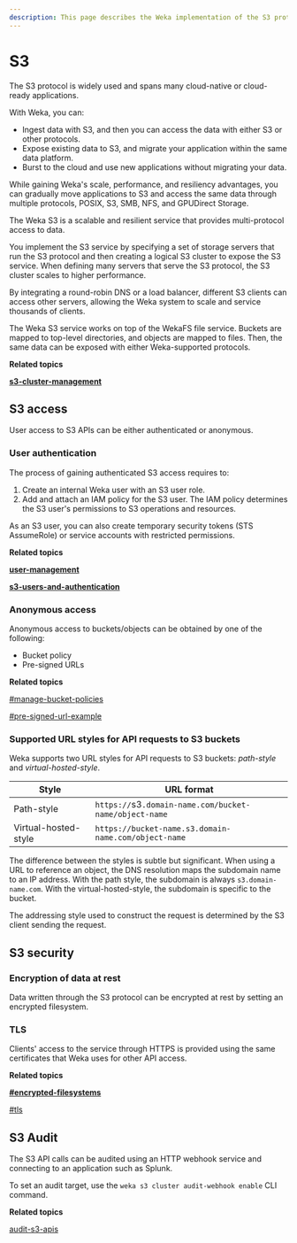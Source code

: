 ```yaml
---
description: This page describes the Weka implementation of the S3 protocol.
---
```


# S3

The S3 protocol is widely used and spans many cloud-native or cloud-ready applications.&#x20;

With Weka, you can:

* Ingest data with S3, and then you can access the data with either S3 or other protocols.
* Expose existing data to S3, and migrate your application within the same data platform.
* Burst to the cloud and use new applications without migrating your data.

While gaining Weka's scale, performance, and resiliency advantages, you can gradually move applications to S3 and access the same data through multiple protocols, POSIX, S3, SMB, NFS, and GPUDirect Storage.

The Weka S3 is a scalable and resilient service that provides multi-protocol access to data.

You implement the S3 service by specifying a set of storage servers that run the S3 protocol and then creating a logical S3 cluster to expose the S3 service. When defining many servers that serve the S3 protocol, the S3 cluster scales to higher performance.

By integrating a round-robin DNS or a load balancer, different S3 clients can access other servers, allowing the Weka system to scale and service thousands of clients.

The Weka S3 service works on top of the WekaFS file service. Buckets are mapped to top-level directories, and objects are mapped to files. Then, the same data can be exposed with either Weka-supported protocols.

**Related topics**

****[s3-cluster-management](s3-cluster-management/ "mention")****

## S3 access

User access to S3 APIs can be either authenticated or anonymous.

### User authentication

The process of gaining authenticated S3 access requires to:

1. Create an internal Weka user with an S3 user role.
2. Add and attach an IAM policy for the S3 user. The IAM policy determines the S3 user's permissions to S3 operations and resources.

As an S3 user, you can also create temporary security tokens (STS AssumeRole) or service accounts with restricted permissions.

**Related topics**

****[user-management](../../usage/user-management/ "mention")****

****[s3-users-and-authentication](s3-users-and-authentication/ "mention")****

### Anonymous access

Anonymous access to buckets/objects can be obtained by one of the following:&#x20;

* Bucket policy
* Pre-signed URLs

**Related topics**

[#manage-bucket-policies](s3-buckets-management/#manage-bucket-policies "mention")

[#pre-signed-url-example](s3-examples-using-boto3.md#pre-signed-url-example "mention")

### Supported URL styles for API requests to S3 buckets

Weka supports two URL styles for API requests to S3 buckets: _path-style_ and _virtual-hosted-style_.

| Style                | URL format                                             |
| -------------------- | ------------------------------------------------------ |
| Path-style           | `https://`s3`.domain-name.com/bucket-name/object-name` |
| Virtual-hosted-style | `https://bucket-name.s3.domain-name.com/object-name`   |

The difference between the styles is subtle but significant. When using a URL to reference an object, the DNS resolution maps the subdomain name to an IP address. With the path style, the subdomain is always `s3.domain-name.com`. With the virtual-hosted-style, the subdomain is specific to the bucket.

The addressing style used to construct the request is determined by the S3 client sending the request.

## S3 security

### Encryption **of data** at rest

Data written through the S3 protocol can be encrypted at rest by setting an encrypted filesystem.

### TLS

Clients' access to the service through HTTPS is provided using the same certificates that Weka uses for other API access.

**Related topics**

****[#encrypted-filesystems](../../overview/filesystems.md#encrypted-filesystems "mention")****

[#tls](../../usage/security/#tls "mention")

## S3 Audit

The S3 API calls can be audited using an HTTP webhook service and connecting to an application such as Splunk.

To set an audit target, use the `weka s3 cluster audit-webhook enable` CLI command.

**Related topics**

[audit-s3-apis](audit-s3-apis/ "mention")
